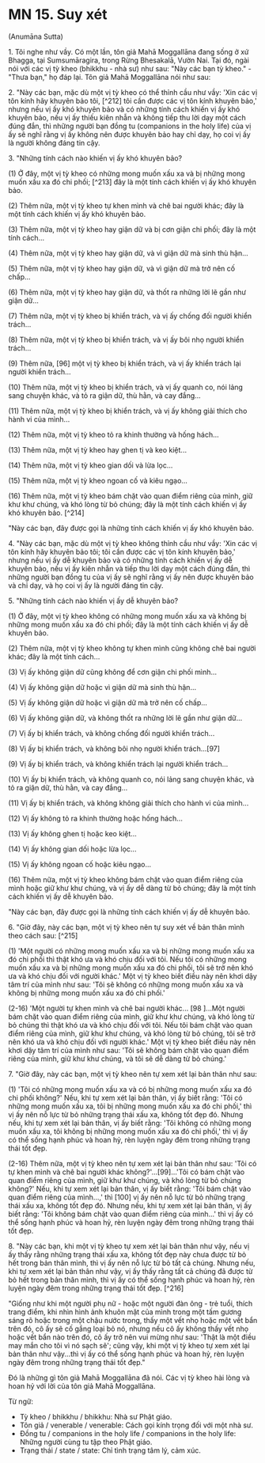 # MN 15. Suy xét

(Anumāna Sutta)

1\.  Tôi nghe như vầy. Có một lần, tôn giả Mahā Moggallāna đang sống ở xứ Bhagga, tại Sumsumāragira, trong Rừng Bhesakalā, Vườn Nai. Tại đó, ngài nói với các vị tỳ kheo (bhikkhu - nhà sư) như sau: "Này các bạn tỳ kheo." - "Thưa bạn," họ đáp lại. Tôn giả Mahā Moggallāna nói như sau:

2\.  "Này các bạn, mặc dù một vị tỳ kheo có thể thỉnh cầu như vầy: 'Xin các vị tôn kính hãy khuyên bảo tôi, \[^212] tôi cần được các vị tôn kính khuyên bảo,' nhưng nếu vị ấy khó khuyên bảo và có những tính cách khiến vị ấy khó khuyên bảo, nếu vị ấy thiếu kiên nhẫn và không tiếp thu lời dạy một cách đúng đắn, thì những người bạn đồng tu (companions in the holy life) của vị ấy sẽ nghĩ rằng vị ấy không nên được khuyên bảo hay chỉ dạy, họ coi vị ấy là người không đáng tin cậy.

3\.  "Những tính cách nào khiến vị ấy khó khuyên bảo?

(1) Ở đây, một vị tỳ kheo có những mong muốn xấu xa và bị những mong muốn xấu xa đó chi phối; \[^213] đây là một tính cách khiến vị ấy khó khuyên bảo.

(2) Thêm nữa, một vị tỳ kheo tự khen mình và chê bai người khác; đây là một tính cách khiến vị ấy khó khuyên bảo.

(3) Thêm nữa, một vị tỳ kheo hay giận dữ và bị cơn giận chi phối; đây là một tính cách...

(4) Thêm nữa, một vị tỳ kheo hay giận dữ, và vì giận dữ mà sinh thù hận...

(5) Thêm nữa, một vị tỳ kheo hay giận dữ, và vì giận dữ mà trở nên cố chấp...

(6) Thêm nữa, một vị tỳ kheo hay giận dữ, và thốt ra những lời lẽ gần như giận dữ...

(7) Thêm nữa, một vị tỳ kheo bị khiển trách, và vị ấy chống đối người khiển trách...

(8) Thêm nữa, một vị tỳ kheo bị khiển trách, và vị ấy bôi nhọ người khiển trách...

(9) Thêm nữa, \[96] một vị tỳ kheo bị khiển trách, và vị ấy khiển trách lại người khiển trách...

(10) Thêm nữa, một vị tỳ kheo bị khiển trách, và vị ấy quanh co, nói lảng sang chuyện khác, và tỏ ra giận dữ, thù hằn, và cay đắng...

(11) Thêm nữa, một vị tỳ kheo bị khiển trách, và vị ấy không giải thích cho hành vi của mình...

(12) Thêm nữa, một vị tỳ kheo tỏ ra khinh thường và hống hách...

(13) Thêm nữa, một vị tỳ kheo hay ghen tị và keo kiệt...

(14) Thêm nữa, một vị tỳ kheo gian dối và lừa lọc...

(15) Thêm nữa, một vị tỳ kheo ngoan cố và kiêu ngạo...

(16) Thêm nữa, một vị tỳ kheo bám chặt vào quan điểm riêng của mình, giữ khư khư chúng, và khó lòng từ bỏ chúng; đây là một tính cách khiến vị ấy khó khuyên bảo. \[^214]

"Này các bạn, đây được gọi là những tính cách khiến vị ấy khó khuyên bảo.

<!--pg-->
4\.  "Này các bạn, mặc dù một vị tỳ kheo không thỉnh cầu như vầy: 'Xin các vị tôn kính hãy khuyên bảo tôi; tôi cần được các vị tôn kính khuyên bảo,' nhưng nếu vị ấy dễ khuyên bảo và có những tính cách khiến vị ấy dễ khuyên bảo, nếu vị ấy kiên nhẫn và tiếp thu lời dạy một cách đúng đắn, thì những người bạn đồng tu của vị ấy sẽ nghĩ rằng vị ấy nên được khuyên bảo và chỉ dạy, và họ coi vị ấy là người đáng tin cậy.

5\.  "Những tính cách nào khiến vị ấy dễ khuyên bảo?

(1) Ở đây, một vị tỳ kheo không có những mong muốn xấu xa và không bị những mong muốn xấu xa đó chi phối; đây là một tính cách khiến vị ấy dễ khuyên bảo.

(2) Thêm nữa, một vị tỳ kheo không tự khen mình cũng không chê bai người khác; đây là một tính cách...

(3) Vị ấy không giận dữ cũng không để cơn giận chi phối mình...

(4) Vị ấy không giận dữ hoặc vì giận dữ mà sinh thù hận...

(5) Vị ấy không giận dữ hoặc vì giận dữ mà trở nên cố chấp...

(6) Vị ấy không giận dữ, và không thốt ra những lời lẽ gần như giận dữ...

(7) Vị ấy bị khiển trách, và không chống đối người khiển trách...

(8) Vị ấy bị khiển trách, và không bôi nhọ người khiển trách...\[97]

(9) Vị ấy bị khiển trách, và không khiển trách lại người khiển trách...

(10) Vị ấy bị khiển trách, và không quanh co, nói lảng sang chuyện khác, và tỏ ra giận dữ, thù hằn, và cay đắng...

(11) Vị ấy bị khiển trách, và không không giải thích cho hành vi của mình...

(12) Vị ấy không tỏ ra khinh thường hoặc hống hách...

(13) Vị ấy không ghen tị hoặc keo kiệt...

(14) Vị ấy không gian dối hoặc lừa lọc...

(15) Vị ấy không ngoan cố hoặc kiêu ngạo...

(16) Thêm nữa, một vị tỳ kheo không bám chặt vào quan điểm riêng của mình hoặc giữ khư khư chúng, và vị ấy dễ dàng từ bỏ chúng; đây là một tính cách khiến vị ấy dễ khuyên bảo.

"Này các bạn, đây được gọi là những tính cách khiến vị ấy dễ khuyên bảo.

<!--pg-->
6\.  "Giờ đây, này các bạn, một vị tỳ kheo nên tự suy xét về bản thân mình theo cách sau: \[^215]

(1) 'Một người có những mong muốn xấu xa và bị những mong muốn xấu xa đó chi phối thì thật khó ưa và khó chịu đối với tôi. Nếu tôi có những mong muốn xấu xa và bị những mong muốn xấu xa đó chi phối, tôi sẽ trở nên khó ưa và khó chịu đối với người khác.' Một vị tỳ kheo biết điều này nên khơi dậy tâm trí của mình như sau: 'Tôi sẽ không có những mong muốn xấu xa và không bị những mong muốn xấu xa đó chi phối.'

(2-16) 'Một người tự khen mình và chê bai người khác... \[98 ]...Một người bám chặt vào quan điểm riêng của mình, giữ khư khư chúng, và khó lòng từ bỏ chúng thì thật khó ưa và khó chịu đối với tôi. Nếu tôi bám chặt vào quan điểm riêng của mình, giữ khư khư chúng, và khó lòng từ bỏ chúng, tôi sẽ trở nên khó ưa và khó chịu đối với người khác.' Một vị tỳ kheo biết điều này nên khơi dậy tâm trí của mình như sau: 'Tôi sẽ không bám chặt vào quan điểm riêng của mình, giữ khư khư chúng, và tôi sẽ dễ dàng từ bỏ chúng.'

<!--pg-->
7\.  "Giờ đây, này các bạn, một vị tỳ kheo nên tự xem xét lại bản thân như sau:

(1) 'Tôi có những mong muốn xấu xa và có bị những mong muốn xấu xa đó chi phối không?' Nếu, khi tự xem xét lại bản thân, vị ấy biết rằng: 'Tôi có những mong muốn xấu xa, tôi bị những mong muốn xấu xa đó chi phối,' thì vị ấy nên nỗ lực từ bỏ những trạng thái xấu xa, không tốt đẹp đó. Nhưng nếu, khi tự xem xét lại bản thân, vị ấy biết rằng: 'Tôi không có những mong muốn xấu xa, tôi không bị những mong muốn xấu xa đó chi phối,' thì vị ấy có thể sống hạnh phúc và hoan hỷ, rèn luyện ngày đêm trong những trạng thái tốt đẹp.

(2-16) Thêm nữa, một vị tỳ kheo nên tự xem xét lại bản thân như sau: 'Tôi có tự khen mình và chê bai người khác không?'...\[99]...'Tôi có bám chặt vào quan điểm riêng của mình, giữ khư khư chúng, và khó lòng từ bỏ chúng không?' Nếu, khi tự xem xét lại bản thân, vị ấy biết rằng: 'Tôi bám chặt vào quan điểm riêng của mình...,' thì \[100] vị ấy nên nỗ lực từ bỏ những trạng thái xấu xa, không tốt đẹp đó. Nhưng nếu, khi tự xem xét lại bản thân, vị ấy biết rằng: 'Tôi không bám chặt vào quan điểm riêng của
mình...' thì vị ấy có thể sống hạnh phúc và hoan hỷ, rèn luyện ngày đêm trong những trạng thái tốt đẹp.

8\.  "Này các bạn, khi một vị tỳ kheo tự xem xét lại bản thân như vậy, nếu vị ấy thấy rằng những trạng thái xấu xa, không tốt đẹp này chưa được từ bỏ hết trong bản thân mình, thì vị ấy nên nỗ lực từ bỏ tất cả chúng. Nhưng nếu, khi tự xem xét lại bản thân như vậy, vị ấy thấy rằng tất cả chúng đã được từ bỏ hết trong bản thân mình, thì vị ấy có thể sống hạnh phúc và hoan hỷ, rèn luyện ngày đêm trong những trạng thái tốt đẹp. \[^216]

"Giống như khi một người phụ nữ - hoặc một người đàn ông - trẻ tuổi, thích trang điểm, khi nhìn hình ảnh khuôn mặt của mình trong một tấm gương sáng rõ hoặc trong một chậu nước trong, thấy một vết nhọ hoặc một vết bẩn trên đó, cô ấy sẽ cố gắng loại bỏ nó, nhưng nếu cô ấy không thấy vết nhọ hoặc vết bẩn nào trên đó, cô ấy trở nên vui mừng như sau: 'Thật là một điều may mắn cho tôi vì nó sạch sẽ'; cũng vậy, khi một vị tỳ kheo tự xem xét lại bản thân như vậy...thì vị ấy có thể sống hạnh phúc và hoan hỷ, rèn luyện ngày đêm trong những trạng thái tốt đẹp."

Đó là những gì tôn giả Mahā Moggallāna đã nói. Các vị tỳ kheo hài lòng và hoan hỷ với lời của tôn giả Mahā Moggallāna.

<!--pg-->
Từ ngữ:

- Tỳ kheo / bhikkhu / bhikkhu: Nhà sư Phật giáo.
- Tôn giả / venerable / venerable: Cách gọi kính trọng đối với một nhà sư.
- Đồng tu / companions in the holy life / companions in the holy life: Những người cùng tu tập theo Phật giáo.
- Trạng thái / state / state: Chỉ tình trạng tâm lý, cảm xúc.
